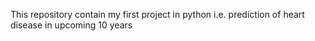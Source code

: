 This repository contain my first project in python i.e. prediction of heart disease in upcoming 10 years

